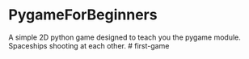 # PygameForBeginners

A simple 2D python game designed to teach you the pygame module.
Spaceships shooting at each other.
#   f i r s t - g a m e 
 
 
